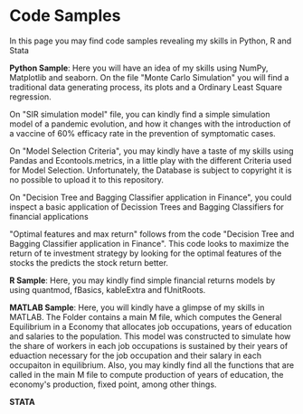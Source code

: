 # Code Samples

In this page you may find code samples revealing my skills in Python, R and Stata 

**Python Sample**: Here you will have an idea of my skills using NumPy, Matplotlib and seaborn. On the file "Monte Carlo Simulation" you will find a traditional data generating process, its plots and a Ordinary Least Square regression. 

On "SIR simulation model" file, you can kindly find a simple simulation model of a pandemic evolution, and how it changes with the introduction of a vaccine of 60% efficacy rate in the prevention of symptomatic cases.

On "Model Selection Criteria", you may kindly have a taste of my skills using Pandas and Econtools.metrics, in a little play with the different Criteria used for Model Selection. Unfortunately, the Database is subject to copyright it is no possible to upload it to this repository.

On "Decision Tree and Bagging Classifier application in Finance", you could inspect a basic application of Decission Trees and Bagging Classifiers for financial applications

"Optimal features and max return" follows from the code "Decision Tree and Bagging Classifier application in Finance". This code looks to maximize the return of te investment strategy by looking for the optimal features of the stocks the predicts the stock return better.

**R Sample**: Here, you may kindly find simple financial returns models by using quantmod, fBasics, kableExtra and fUnitRoots.

**MATLAB Sample**: Here, you will kindly have a glimpse of my skills in MATLAB. The Folder contains a main M file, which computes the General Equilibrium in a Economy that allocates job occupations, years of education and salaries to the population. This model was constructed to simulate how the share of workers in each job occupations is sustained by their years of eduaction necessary for the job occupation and their salary in each occupaiton in equilibrium. Also, you may kindly find all the functions that are called in the main M file to compute production of years of education, the economy's production, fixed point, among other things.

**STATA**
